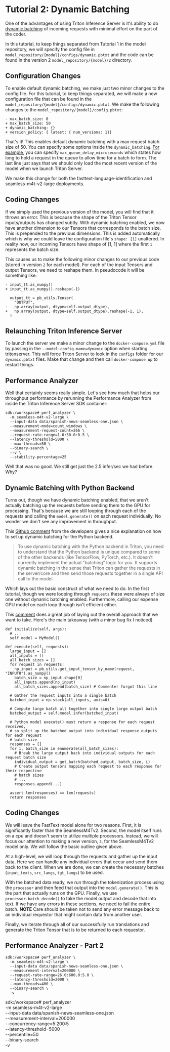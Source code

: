 # Tutorial 2: Dynamic Batching
One of the advantages of using Triton Inference Server is it's ability to do
[dynamic batching](https://docs.nvidia.com/deeplearning/triton-inference-server/user-guide/docs/user_guide/model_configuration.html#dynamic-batcher)
of incoming requests with minimal effort on the part of the coder.

In this tutorial, to keep things separated from Tutorial 1 in the model repository,
we will specify the config file in `model_repository/{model}/configs/dynamic.pbtxt`
and the code can be found in the version 2 `model_repository/{model}/2` directory.

## Configuration Changes
To enable default dynamic batching, we make just two minor changes to the config file.
For this tutorial, to keep things separated, we will make a new configuration file that
can be found in the `model_repository/{model}/configs/dynamic.pbtxt`. We make the
following changes to the `model_repository/{model}/config.pbtxt`:

```
- max_batch_size: 0
+ max_batch_size: 50
+ dynamic_batching: {}
+ version_policy: { latest: { num_versions: 1}}
```

That's it! This enables default dynamic batching with a max request batch size of 50.
You can specify some options inside the `dynamic_batching`. [For example](https://docs.nvidia.com/deeplearning/triton-inference-server/user-guide/docs/user_guide/model_configuration.html#delayed-batching), you can
specify `max_queue_delay_microseconds` which states how long to hold a request in the
queue to allow time for a batch to form.
The last line just says that we should only load the most recent version of the model
when we launch Triton Server.

We make this change for both the fasttext-language-identification and
seamless-m4t-v2-large deployments.

## Coding Changes
If we simply used the previous version of the model, you will find that it throws an
error. This is because the shape of the Triton Tensor inputs/outputs has changed
subtly. With dynamic batching enabled, we now have another dimension to our Tensors
that corresponds to the batch size. This is prepended to the previous dimensions.
This is added automatically which is why we could leave the configuration file's
`shape: [1]` unaltered.  In reality now, our incoming Tensors have shape of [1, 1]
where the first `1` represents the batch size.

This causes us to make the following minor changes to our previous code (stored in
version `2` for each model). For each of the input Tensors and output Tensors, we need
to reshape them. In pseudocode it will be something like:

```
- input_tt.as_numpy()
+ input_tt.as_numpy().reshape(-1)

  output_tt = pb_utils.Tensor(
    "OUTPUT",
-   np.array(output, dtype=self.output_dtype),
+   np.array(output, dtype=self.output_dtype).reshape(-1, 1),
  )
```

## Relaunching Triton Inference Server
To launch the server we make a minor change to the `docker-compose.yml` file by
passing in the `--model-config-name=dynamic` option when starting tritonserver. This
will force Triton Server to look in the `configs` folder for our `dynamic.pbtxt` files.
Make that change and then call `docker-compose up` to restart things.

## Performance Analyzer
Well that certainly seems really simple. Let's see how much that helps our throughput
performance by rerunning the Performance Analyzer from inside the Triton Inference
Server SDK container:

```
sdk:/workspace# perf_analyzer \
  -m seamless-m4t-v2-large \
  --input-data data/spanish-news-seamless-one.json \
  --measurement-mode=count_windows \
  --measurement-request-count=266 \
  --request-rate-range=1.0:30.0:0.5 \
  --latency-threshold=5000 \
  --max-threads=50 \
  --binary-search \
  --v \
  --stability-percentage=25
```

Well that was no good. We still get just the 2.5 infer/sec we had before. Why?

## Dynamic Batching with Python Backend
Turns out, though we have dynamic batching enabled, that we aren't actually batching
up the requests before sending them to the GPU for processing. That's because we are
still looping through each of the requests and calling the `model.generate()` on each
request individually. No wonder we don't see any improvement in throughput.

This [Github comment](https://github.com/triton-inference-server/server/issues/6740#issuecomment-1890165226)
from the developers gives a nice explanation on how to set up dynamic batching for the
Python backend.

> To use dynamic batching with the Python backend in Triton, you need to understand
> that the Python backend is unique compared to some of the other backends (like
> TensorFlow, PyTorch, etc.). It doesn't currently implement the actual "batching"
> logic for you. It supports dynamic batching in the sense that Triton can gather the
> requests in the server/core and then send those requests together in a single API
> call to the model.

Which lays out the basic construct of what we need to do. In the first tutorial, though
we were looping through `requests` these were always of size one without dynamic
batching enabled. Furthermore, calling our expense GPU model on each loop through isn't
efficient either.

This [comment](https://github.com/triton-inference-server/server/issues/5926#issuecomment-1585161393)
does a great job of laying out the overall approach that we want to take. Here's the
main takeaway (with a minor bug fix I noticed)

```
def initialize(self, args):
  # ...
  self.model = MyModel()

def execute(self, requests):
  large_input = []
  all_inputs = []
  all_batch_sizes = []
  for request in requests:
    np_input = pb_utils.get_input_tensor_by_name(request, "INPUT0").as_numpy()
    batch_size = np_input.shape[0]
    all_inputs.append(np_input)
    all_batch_sizes.append(batch_size) # Commenter forgot this line
  
  # Gather the request inputs into a single batch
  batched_input = np.stack(all_inputs, axis=0)

  # Compute large batch all together into single large output batch
  batched_output = self.model.infer(batched_input)
  
  # Python model execute() must return a response for each request received,
  # so split up the batched_output into individual response outputs for each request
  # batch size
  responses = []
  for i, batch_size in enumerate(all_batch_sizes):
    # Break the large output back into individual outputs for each request batch size
    individual_output = get_batch(batched_output, batch_size, i)
    # Create output tensors mapping each request to each response for their respective
    # batch sizes
    # ...
    responses.append(...)

  assert len(responses) == len(requests)
  return responses
```

## Coding Changes
We will leave the FastText model alone for two reasons. First, it is significantly
faster than the SeamlessM4Tv2. Second, the model itself runs on a cpu and doesn't seem
to utilize multiple processors. Instead, we will focus our attention to making a new
version, `3`, for the SeamlessM4Tv2 model only. We will follow the basic outline given
above.

At a high-level, we will loop through the requests and gather up the input data. Here
we can handle any individual errors that occur and send them back to the client. When
we are done, we can create the necessary batches (`input_texts`, `src_langs`,
`tgt_langs`) to be used.

With the batched data ready, we run through the tokenization process using the
`processor` and then feed that output into the `model.generate()`. This is the part
that actually runs on the GPU. Finally, we use `processor.batch_decode()` to take
the model output and decode that into text. If we have any errors in these sections, we
need to fail the entire batch. **NOTE** Care should be taken not to send any error
message back to an individual requestor that might contain data from another user.

Finally, we iterate through all of our successfully run translations and generate the
Triton Tensor that is to be returned to each requestor.

## Performance Analyzer - Part 2
```
sdk:/workspace# perf_analyzer \
  -m seamless-m4t-v2-large \
  --input-data data/spanish-news-seamless-one.json \
  --measurement-interval=200000 \
  --request-rate-range=26.0:600.0:5.0 \
  --latency-threshold=2000 \
  --max-threads=400 \
  --binary-search \
  -v
```
sdk:/workspace# perf_analyzer \
  -m seamless-m4t-v2-large \
  --input-data data/spanish-news-seamless-one.json \
  --measurement-interval=200000 \
  --concurrency-range=5:200:5 \
  --latency-threshold=5000 \
  --percentile=50 \
  --binary-search \
  -v
